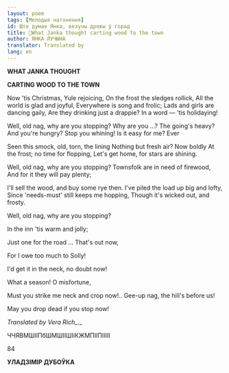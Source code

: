 ```yaml
---
layout: poem
tags: [Мелодыя натхнення]
id: Што думае Янка, везучы дровы ў горад
title: 🚧What Janka thought carting wood to the town
author: ЯНКА ЛУЧЫНА
translator: Translated by 
lang: en
---
```



 
**WHAT JANKA THOUGHT**

**CARTING WOOD  TO  THE  TOWN**

Now 'tis Christmas, Yule rejoicing, On the frost the sledges rollick, All the world is glad and joyful, Everywhere is song and frolic; Lads and girls are dancing gaily, Are they drinking just a drappie? In a word — 'tis holidaying!

Well, old nag, why are you stopping? Why are you ...? The going's heavy? And you're hungry? Stop you whining! Is it easy for me? Ever

Seen this smock, old, torn, the lining Nothing but fresh air? Now boldly At the frost; no time for flopping, Let's get home, for stars are shining.

Well, old nag, why are you stopping? Townsfolk are in need of firewood, And for it they will pay plenty;

I'll sell the wood, and buy some rye then. I've piled the load up big and lofty, Since 'needs-must'  still keeps me hopping, Though it's wicked out, and frosty.

Well, old nag, why are you stopping?

In the inn 'tis warm and jolly;

Just one for the road ... That's out now,

For I owe too much to Solly!

I'd get it in the neck, no doubt now!

What a season! O misfortune,

Must you strike me neck and crop now!.. Gee-up nag, the hill's before us!

May you drop dead if you stop now!

_Translated by Vera Rich__._

ЧЧЯВМШІІПбШМШІІШІіКЖМПІІПІІІІІ

84

**УЛАДЗІМІР ДУБОЎКА**
